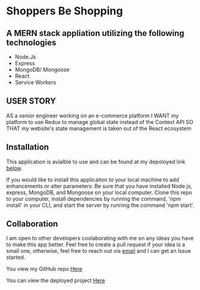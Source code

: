 # Shoppers Be Shopping

## A MERN stack appliation utilizing the following technologies

- Node.Js
- Express
- MongoDB/ Mongoose
- React
- Service Workers

## USER STORY
AS a senior engineer working on an e-commerce platform
I WANT my platform to use Redux to manage global state instead of the Context API
SO THAT my website's state management is taken out of the React ecosystem

## Installation
This application is avialble to use and can be found at my depoloyed link [below](https://shoppers-be-shopping.herokuapp.com/).

If you would like to install this applicaiton to your local machine to add enhancements or alter parameters:
Be sure that you have installed Node.js, express, MongoDB, and Mongoose on your local computer. Clone this repo to your computer, install dependencies by running the command, 'npm install' in your CLI, and start the server by running the command 'npm start'.

## Collaboration
I am open to other developers coolaborating with me on any ideas you have to make this app better. Feel free to create a pull request if your idea is a small one, otherwise, feel free to reach out via [email](mailto:chender93@gmail.com) and I can get an Issue started.


You view my GitHub repo [Here](https://github.com/chender93/shop-shop)

You can view the deployed project [Here](https://shoppers-be-shopping.herokuapp.com/)
